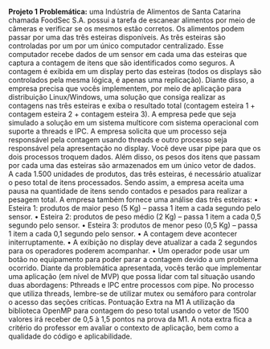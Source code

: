 **Projeto 1**
**Problemática:** uma Indústria de Alimentos de Santa Catarina chamada FoodSec S.A. possui a
tarefa de escanear alimentos por meio de câmeras e verificar se os mesmos estão corretos. Os
alimentos podem passar por uma das três esteiras disponíveis. As três esteiras são controladas
por um por um único computador centralizado. Esse computador recebe dados de um sensor
em cada uma das esteiras que captura a contagem de itens que são identificados como
seguros. A contagem é exibida em um display perto das esteiras (todos os displays são
controlados pela mesma lógica, é apenas uma replicação).
Diante disso, a empresa precisa que vocês implementem, por meio de aplicação para
distribuição Linux/Windows, uma solução que consiga realizar as contagens nas três esteiras e
exiba o resultado total (contagem esteira 1 + contagem esteira 2 + contagem esteira 3). A
empresa pede que seja simulado a solução em um sistema multicore com sistema operacional
com suporte a threads e IPC. A empresa solicita que um processo seja responsável pela
contagem usando threads e outro processo seja responsável pela apresentação no display.
Você deve usar pipe para que os dois processos troquem dados.
Além disso, os pesos dos itens que passam por cada uma das esteiras são armazenados em
um único vetor de dados. A cada 1.500 unidades de produtos, das três esteiras, é necessário
atualizar o peso total de itens processados. Sendo assim, a empresa aceita uma pausa na
quantidade de itens sendo contados e pesados para realizar a pesagem total.
A empresa também fornece uma análise das três esteiras:
• Esteira 1: produtos de maior peso (5 Kg) – passa 1 item a cada segundo pelo sensor.
• Esteira 2: produtos de peso médio (2 Kg) – passa 1 item a cada 0,5 segundo pelo sensor.
• Esteira 3: produtos de menor peso (0,5 Kg) – passa 1 item a cada 0,1 segundo pelo
sensor.
• A contagem deve acontecer initerruptamente.
• A exibição no display deve atualizar a cada 2 segundos para os operadores poderem
acompanhar.
• Um operador pode usar um botão no equipamento para poder parar a contagem devido
a um problema ocorrido.
Diante da problemática apresentada, vocês terão que implementar uma aplicação (em nível de
MVP) que possa lidar com tal situação usando duas abordagens: Pthreads e IPC entre
processos com pipe. No processo que utiliza threads, lembre-se de utilizar mutex ou semáforo
para controlar o acesso das seções críticas.
Pontuação Extra na M1
A utilização da biblioteca OpenMP para contagem do peso total usando o vetor de 1500 valores
irá receber de 0,5 à 1,5 pontos na prova da M1. A nota extra fica a critério do professor em
avaliar o contexto de aplicação, bem como a qualidade do código e aplicabilidade.

